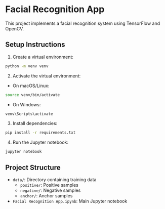 # Facial Recognition App

This project implements a facial recognition system using TensorFlow and OpenCV.

## Setup Instructions

1. Create a virtual environment:
```bash
python -m venv venv
```

2. Activate the virtual environment:
- On macOS/Linux:
```bash
source venv/bin/activate
```
- On Windows:
```bash
venv\Scripts\activate
```

3. Install dependencies:
```bash
pip install -r requirements.txt
```

4. Run the Jupyter notebook:
```bash
jupyter notebook
```

## Project Structure
- `data/`: Directory containing training data
  - `positive/`: Positive samples
  - `negative/`: Negative samples
  - `anchor/`: Anchor samples
- `Facial Recognition App.ipynb`: Main Jupyter notebook 